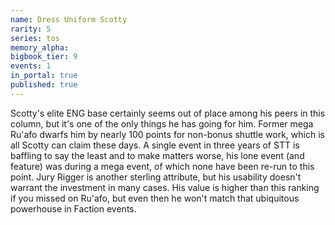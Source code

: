 ```yaml
---
name: Dress Uniform Scotty
rarity: 5
series: tos
memory_alpha:
bigbook_tier: 9
events: 1
in_portal: true
published: true
---
```


Scotty's elite ENG base certainly seems out of place among his peers in this column, but it's one of the only things he has going for him. Former mega Ru'afo dwarfs him by nearly 100 points for non-bonus shuttle work, which is all Scotty can claim these days. A single event in three years of STT is baffling to say the least and to make matters worse, his lone event (and feature) was during a mega event, of which none have been re-run to this point. Jury Rigger is another sterling attribute, but his usability doesn't warrant the investment in many cases. His value is higher than this ranking if you missed on Ru'afo, but even then he won't match that ubiquitous powerhouse in Faction events.
